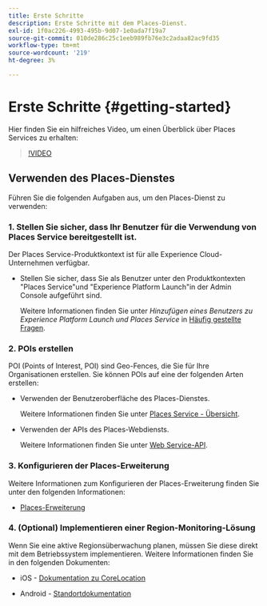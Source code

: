 ```yaml
---
title: Erste Schritte
description: Erste Schritte mit dem Places-Dienst.
exl-id: 1f0ac226-4993-495b-9d07-1e0ada7f19a7
source-git-commit: 010de286c25c1eeb989fb76e3c2adaa82ac9fd35
workflow-type: tm+mt
source-wordcount: '219'
ht-degree: 3%

---
```


# Erste Schritte {#getting-started}

Hier finden Sie ein hilfreiches Video, um einen Überblick über Places Services zu erhalten:

<!--
Test of different youtube link for exl
-->

>[!VIDEO](https://video.tv.adobe.com/v/41647)

## Verwenden des Places-Dienstes

Führen Sie die folgenden Aufgaben aus, um den Places-Dienst zu verwenden:

### 1. Stellen Sie sicher, dass Ihr Benutzer für die Verwendung von Places Service bereitgestellt ist.

Der Places Service-Produktkontext ist für alle Experience Cloud-Unternehmen verfügbar.

* Stellen Sie sicher, dass Sie als Benutzer unter den Produktkontexten &quot;Places Service&quot;und &quot;Experience Platform Launch&quot;in der Admin Console aufgeführt sind.

   Weitere Informationen finden Sie unter *Hinzufügen eines Benutzers zu Experience Platform Launch und Places Service* in [Häufig gestellte Fragen](/help/places-gain-access.md).


### 2. POIs erstellen

POI (Points of Interest, POI) sind Geo-Fences, die Sie für Ihre Organisationen erstellen. Sie können POIs auf eine der folgenden Arten erstellen:

* Verwenden der Benutzeroberfläche des Places-Dienstes.

   Weitere Informationen finden Sie unter [Places Service - Übersicht](/help/poi-mgmt-ui/poi-mgmt-ui-overview.md).

* Verwenden der APIs des Places-Webdiensts.

   Weitere Informationen finden Sie unter [Web Service-API](/help/web-service-api/places-web-services.md).


### 3. Konfigurieren der Places-Erweiterung

Weitere Informationen zum Konfigurieren der Places-Erweiterung finden Sie unter den folgenden Informationen:

* [Places-Erweiterung](/help/places-ext-aep-sdks/places-extension/places-extension.md)

### 4. (Optional) Implementieren einer Region-Monitoring-Lösung

Wenn Sie eine aktive Regionsüberwachung planen, müssen Sie diese direkt mit dem Betriebssystem implementieren. Weitere Informationen finden Sie in den folgenden Dokumenten:

* iOS - [Dokumentation zu CoreLocation](https://developer.apple.com/documentation/corelocation/monitoring_the_user_s_proximity_to_geographic_regions)

* Android - [Standortdokumentation](https://developer.android.com/training/location/geofencing)
